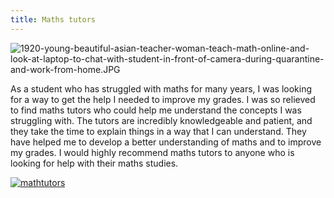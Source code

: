 ```yaml
---
title: Maths tutors
---
```


![1920-young-beautiful-asian-teacher-woman-teach-math-online-and-look-at-laptop-to-chat-with-student-in-front-of-camera-during-quarantine-and-work-from-home.JPG](/1920-young-beautiful-asian-teacher-woman-teach-math-online-and-look-at-laptop-to-chat-with-student-in-front-of-camera-during-quarantine-and-work-from-home.jpg)

As a student who has struggled with maths for many years, I was looking for a way to get the help I needed to improve my grades. I was so relieved to find maths tutors who could help me understand the concepts I was struggling with. The tutors are incredibly knowledgeable and patient, and they take the time to explain things in a way that I can understand. They have helped me to develop a better understanding of maths and to improve my grades. I would highly recommend maths tutors to anyone who is looking for help with their maths studies.

[![mathtutors](<https://dabuttonfactory.com/button.png?t=CHECK+SERVICE&f=Noto+Sans-Bold&ts=26&tc=fff&hp=45&vp=20&c=11&bgt=unicolored&bgc=4bd42f>)](<https://londonexpertfinder.com/link>)